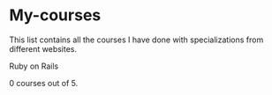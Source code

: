 # My-courses
This list contains all the courses I have done with specializations from different websites.

Ruby on Rails

0 courses out of 5.
